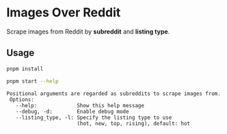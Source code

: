 # Images Over Reddit

Scrape images from Reddit by **subreddit** and **listing type**.

## Usage

```bash
pnpm install
```

```bash
pnpm start --help
```

```text
Positional arguments are regarded as subreddits to scrape images from.
 Options:
   --help:             Show this help message
   --debug, -d:        Enable debug mode
   --listing_type, -l: Specify the listing type to use
                       (hot, new, top, rising), default: hot
```
